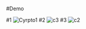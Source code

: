 #Demo

#1
![Cyrpto1](https://github.com/Ebrahim-a/Imagi-Gen/assets/157329832/21cf511e-5afa-4411-a4a4-ecd9de4cc38d)
#2
![c3](https://github.com/Ebrahim-a/Imagi-Gen/assets/157329832/ccc3d508-30b6-41e4-87df-5c7fc09f1af7)
#3
![c2](https://github.com/Ebrahim-a/Imagi-Gen/assets/157329832/c087050b-192c-444a-9ca9-4209194bd220)
